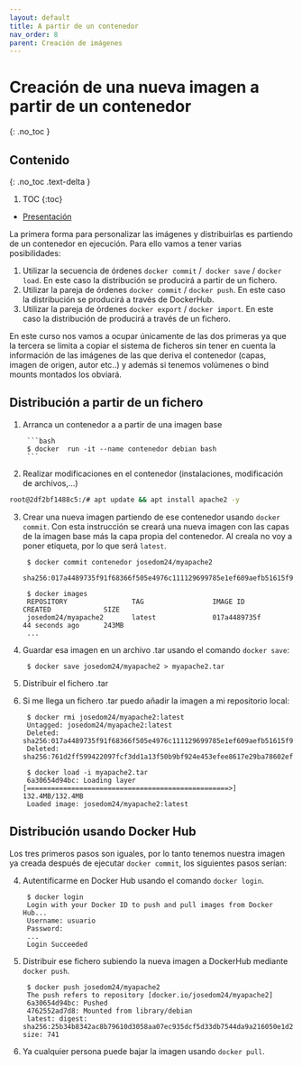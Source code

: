 ```yaml
---
layout: default
title: A partir de un contenedor
nav_order: 8
parent: Creación de imágenes
---
```

# Creación de una nueva imagen a partir de un contenedor
{: .no_toc }

## Contenido
{: .no_toc .text-delta }

1. TOC
{:toc}


* [Presentación](https://raw.githubusercontent.com/josedom24/presentaciones/main/iaw/imagen_contenedor.pdf)

La primera forma para personalizar las imágenes y distribuirlas es partiendo de un contenedor en ejecución. Para ello vamos a tener varias posibilidades:


1. Utilizar la secuencia de órdenes `docker commit` /` docker save` / `docker load`. En este caso la distribución se producirá a partir de un fichero.
2. Utilizar la pareja de órdenes `docker commit` / `docker push`. En este caso la distribución se producirá a través de DockerHub.
3. Utilizar la pareja de órdenes `docker export` / `docker import`. En este caso la distribución de producirá a través de un fichero.

En este curso nos vamos a ocupar  únicamente de las dos primeras ya que la tercera se limita a copiar el sistema de ficheros sin tener en cuenta la información de las imágenes de las que deriva el contenedor (capas, imagen de origen, autor etc..) y además si tenemos volúmenes o bind mounts montados los obviará.



## Distribución a partir de un fichero

1. Arranca un contenedor a a partir de una imagen base

        ```bash
        $ docker  run -it --name contenedor debian bash
        ```

2. Realizar modificaciones en el contenedor (instalaciones, modificación de archivos,...)

```bash
root@2df2bf1488c5:/# apt update && apt install apache2 -y
```

3. Crear una nueva imagen partiendo de ese contenedor usando `docker commit`. Con esta instrucción se creará una nueva imagen con las capas de la imagen base más la capa propia del contenedor. Al creala no voy a poner etiqueta, por lo que será `latest`.

        $ docker commit contenedor josedom24/myapache2
        sha256:017a4489735f91f68366f505e4976c111129699785e1ef609aefb51615f98fc4

        $ docker images
        REPOSITORY                TAG                 IMAGE ID            CREATED             SIZE
        josedom24/myapache2       latest              017a4489735f        44 seconds ago      243MB
        ...
4. Guardar esa imagen en un archivo .tar usando el comando `docker save`:

        $ docker save josedom24/myapache2 > myapache2.tar

5. Distribuir el fichero .tar

6. Si me llega un fichero .tar puedo añadir la imagen a mi repositorio local:

        $ docker rmi josedom24/myapache2:latest 
        Untagged: josedom24/myapache2:latest
        Deleted: sha256:017a4489735f91f68366f505e4976c111129699785e1ef609aefb51615f98fc4
        Deleted: sha256:761d2ff599422097fcf3dd1a13f50b9bf924e453efee8617e29ba78602efcf21
    
        $ docker load -i myapache2.tar          
        6a30654d94bc: Loading layer [==================================================>]  132.4MB/132.4MB
        Loaded image: josedom24/myapache2:latest


## Distribución usando Docker Hub

Los tres primeros pasos son iguales, por lo tanto tenemos nuestra imagen ya creada después de ejecutar `docker commit`, los siguientes pasos serían:

4. Autentificarme en Docker Hub usando el comando `docker login`.

        $ docker login 
        Login with your Docker ID to push and pull images from Docker Hub...
        Username: usuario
        Password: 
        ...
        Login Succeeded

5. Distribuir ese fichero subiendo la nueva imagen a DockerHub mediante `docker push`.

        $ docker push josedom24/myapache2
        The push refers to repository [docker.io/josedom24/myapache2]
        6a30654d94bc: Pushed 
        4762552ad7d8: Mounted from library/debian 
        latest: digest: sha256:25b34b8342ac8b79610d3058aa07ec935dcf5d33db7544da9a216050e1d2077a size: 741

6. Ya cualquier persona puede bajar la imagen usando `docker pull`.

